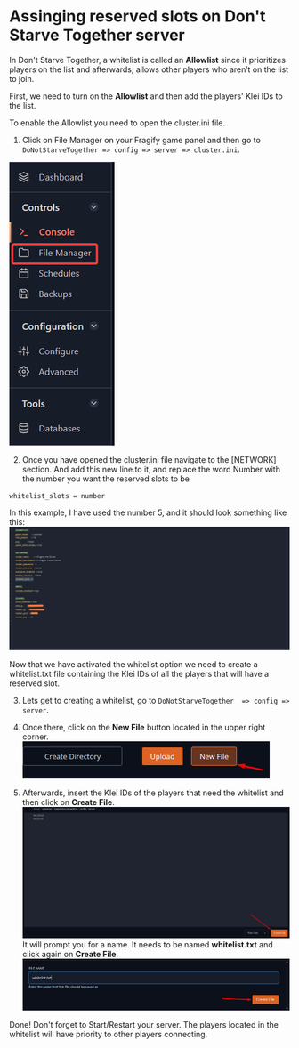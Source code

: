 # Assinging reserved slots on Don't Starve Together server
In Don't Starve Together, a whitelist is called an **Allowlist** since it prioritizes players on the list and afterwards, allows other players who aren’t on the list to join.

First, we need to turn on the **Allowlist** and then add the players' Klei IDs to the list.

To enable the Allowlist you need to open the cluster.ini file.

1. Click on File Manager on your Fragify game panel and then go to `DoNotStarveTogether => config => server => cluster.ini`.

![File Manager](../images/file-manager.png)

2. Once you have opened the cluster.ini file navigate to the [NETWORK] section. And add this new line to it, and replace the word Number with the number you want the reserved slots to be
```
whitelist_slots = number
``` 
In this example, I have used the number 5, and it should look something like this:
![Example Whitelist](images/example-whitelist.png)

Now that we have activated the whitelist option we need to create a whitelist.txt file containing the Klei IDs of all the players that will have a reserved slot.

3. Lets get to creating a whitelist, go to `DoNotStarveTogether  => config => server`.

4. Once there, click on the **New File** button located in the upper right corner.
![New File](images/new-file.png)

5. Afterwards, insert the Klei IDs of the players that need the whitelist and then click on **Create File**. 
![Example Whitelist](images/whitelist-txt.png)
It will prompt you for a name. It needs to be named **whitelist.txt** and click again on **Create File**.
![whitelist.txt](images/create-whitelist.png)

Done! Don't forget to Start/Restart your server. The players located in the whitelist will have priority to other players connecting.